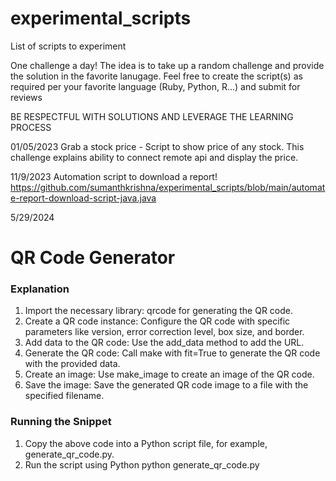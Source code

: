 # experimental_scripts
 List of scripts to experiment
 
One challenge a day! 
The idea is to take up a random challenge and provide the solution in the favorite lanugage. Feel free to create the script(s) as required per your favorite language (Ruby, Python, R...) and submit for reviews

BE RESPECTFUL WITH SOLUTIONS AND LEVERAGE THE LEARNING PROCESS 
 
01/05/2023 
Grab a stock price - Script to show price of any stock. This challenge explains ability to connect remote api and display the price. 

11/9/2023
Automation script to download a report! 
https://github.com/sumanthkrishna/experimental_scripts/blob/main/automate-report-download-script-java.java


5/29/2024
# QR Code Generator
### Explanation
1. Import the necessary library: qrcode for generating the QR code.
2. Create a QR code instance: Configure the QR code with specific parameters like version, error correction level, box size, and border.
3. Add data to the QR code: Use the add_data method to add the URL.
4. Generate the QR code: Call make with fit=True to generate the QR code with the provided data.
5. Create an image: Use make_image to create an image of the QR code.
6. Save the image: Save the generated QR code image to a file with the specified filename.

### Running the Snippet
1. Copy the above code into a Python script file, for example, generate_qr_code.py.
2. Run the script using Python python generate_qr_code.py
